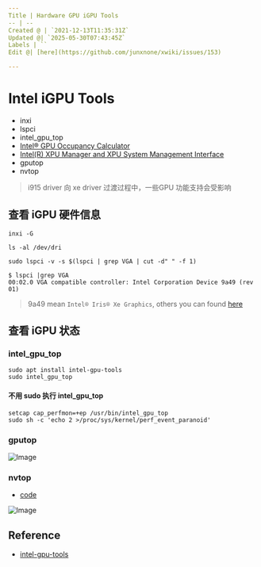 ```yaml
---
Title | Hardware GPU iGPU Tools
-- | --
Created @ | `2021-12-13T11:35:31Z`
Updated @| `2025-05-30T07:43:45Z`
Labels | ``
Edit @| [here](https://github.com/junxnone/xwiki/issues/153)

---
```

# Intel iGPU Tools

- inxi
- lspci
- intel_gpu_top
- [Intel® GPU Occupancy Calculator](https://oneapi-src.github.io/oneAPI-samples/Tools/GPU-Occupancy-Calculator/index.html)
- [Intel(R) XPU Manager and XPU System Management Interface](https://github.com/intel/xpumanager/tree/master)
- gputop
- nvtop

> i915 driver 向 xe driver 过渡过程中，一些GPU 功能支持会受影响


## 查看 iGPU 硬件信息

```
inxi -G
```
```
ls -al /dev/dri
```

```
sudo lspci -v -s $(lspci | grep VGA | cut -d" " -f 1)
```
```
$ lspci |grep VGA
00:02.0 VGA compatible controller: Intel Corporation Device 9a49 (rev 01)
```


> 9a49 mean `Intel® Iris® Xe Graphics`, others you can found [here](https://dgpu-docs.intel.com/devices/hardware-table.html)


## 查看 iGPU 状态

### intel_gpu_top

```
sudo apt install intel-gpu-tools
sudo intel_gpu_top
```

#### 不用 sudo 执行 intel_gpu_top

```
setcap cap_perfmon=+ep /usr/bin/intel_gpu_top
sudo sh -c 'echo 2 >/proc/sys/kernel/perf_event_paranoid'
```

### gputop

![Image](https://github.com/user-attachments/assets/5e4a491b-de6b-4904-8dc8-974a29131906)

### nvtop
- [code](https://github.com/Syllo/nvtop)

![Image](https://github.com/user-attachments/assets/a8b820ca-5b6a-4d3e-915a-84527b63471a)



## Reference
- [intel-gpu-tools](https://cgit.freedesktop.org/xorg/app/intel-gpu-tools/)

